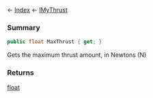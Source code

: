 ← [Index](Api-Index) ← [IMyThrust](Sandbox.ModAPI.Ingame.IMyThrust)

### Summary

```csharp
public float MaxThrust { get; }
```

Gets the maximum thrust amount, in Newtons (N)

### Returns

[float](https://docs.microsoft.com/en-us/dotnet/api/system.single?view=netframework-4.6)

